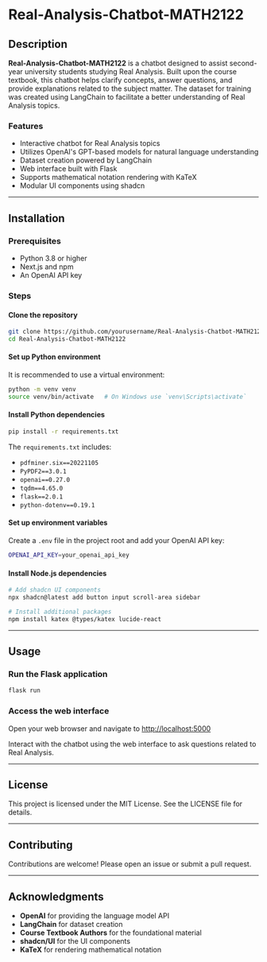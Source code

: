
# Real-Analysis-Chatbot-MATH2122

## Description

**Real-Analysis-Chatbot-MATH2122** is a chatbot designed to assist second-year university students studying Real Analysis. Built upon the course textbook, this chatbot helps clarify concepts, answer questions, and provide explanations related to the subject matter. The dataset for training was created using LangChain to facilitate a better understanding of Real Analysis topics.

### Features

- Interactive chatbot for Real Analysis topics
- Utilizes OpenAI's GPT-based models for natural language understanding
- Dataset creation powered by LangChain
- Web interface built with Flask
- Supports mathematical notation rendering with KaTeX
- Modular UI components using shadcn

---

## Installation

### Prerequisites

- Python 3.8 or higher
- Next.js and npm
- An OpenAI API key

### Steps

#### Clone the repository

```bash
git clone https://github.com/yourusername/Real-Analysis-Chatbot-MATH2122.git
cd Real-Analysis-Chatbot-MATH2122
```

#### Set up Python environment

It is recommended to use a virtual environment:

```bash
python -m venv venv
source venv/bin/activate   # On Windows use `venv\Scripts\activate`
```

#### Install Python dependencies

```bash
pip install -r requirements.txt
```

The `requirements.txt` includes:

- `pdfminer.six==20221105`
- `PyPDF2==3.0.1`
- `openai==0.27.0`
- `tqdm==4.65.0`
- `flask==2.0.1`
- `python-dotenv==0.19.1`

#### Set up environment variables

Create a `.env` file in the project root and add your OpenAI API key:

```bash
OPENAI_API_KEY=your_openai_api_key
```

#### Install Node.js dependencies

```bash
# Add shadcn UI components
npx shadcn@latest add button input scroll-area sidebar

# Install additional packages
npm install katex @types/katex lucide-react
```

---

## Usage

### Run the Flask application

```bash
flask run
```

### Access the web interface

Open your web browser and navigate to [http://localhost:5000](http://localhost:5000)

Interact with the chatbot using the web interface to ask questions related to Real Analysis.

---

## License

This project is licensed under the MIT License. See the LICENSE file for details.

---

## Contributing

Contributions are welcome! Please open an issue or submit a pull request.

---

## Acknowledgments

- **OpenAI** for providing the language model API
- **LangChain** for dataset creation
- **Course Textbook Authors** for the foundational material
- **shadcn/UI** for the UI components
- **KaTeX** for rendering mathematical notation
